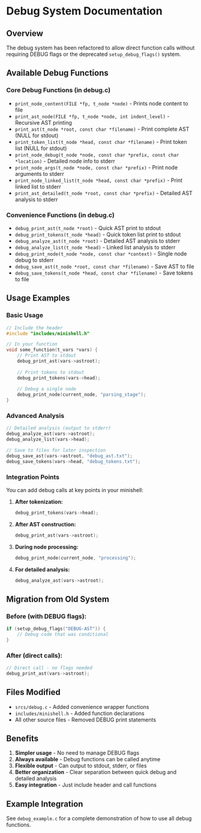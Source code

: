 # Debug System Documentation

## Overview
The debug system has been refactored to allow direct function calls without requiring DEBUG flags or the deprecated `setup_debug_flags()` system.

## Available Debug Functions

### Core Debug Functions (in debug.c)
- `print_node_content(FILE *fp, t_node *node)` - Prints node content to file
- `print_ast_node(FILE *fp, t_node *node, int indent_level)` - Recursive AST printing
- `print_ast(t_node *root, const char *filename)` - Print complete AST (NULL for stdout)
- `print_token_list(t_node *head, const char *filename)` - Print token list (NULL for stdout)
- `print_node_debug(t_node *node, const char *prefix, const char *location)` - Detailed node info to stderr
- `print_node_args(t_node *node, const char *prefix)` - Print node arguments to stderr
- `print_node_linked_list(t_node *head, const char *prefix)` - Print linked list to stderr
- `print_ast_detailed(t_node *root, const char *prefix)` - Detailed AST analysis to stderr

### Convenience Functions (in debug.c)
- `debug_print_ast(t_node *root)` - Quick AST print to stdout
- `debug_print_tokens(t_node *head)` - Quick token list print to stdout
- `debug_analyze_ast(t_node *root)` - Detailed AST analysis to stderr
- `debug_analyze_list(t_node *head)` - Linked list analysis to stderr
- `debug_print_node(t_node *node, const char *context)` - Single node debug to stderr
- `debug_save_ast(t_node *root, const char *filename)` - Save AST to file
- `debug_save_tokens(t_node *head, const char *filename)` - Save tokens to file

## Usage Examples

### Basic Usage
```c
// Include the header
#include "includes/minishell.h"

// In your function
void some_function(t_vars *vars) {
    // Print AST to stdout
    debug_print_ast(vars->astroot);
    
    // Print tokens to stdout  
    debug_print_tokens(vars->head);
    
    // Debug a single node
    debug_print_node(current_node, "parsing_stage");
}
```

### Advanced Analysis
```c
// Detailed analysis (output to stderr)
debug_analyze_ast(vars->astroot);
debug_analyze_list(vars->head);

// Save to files for later inspection
debug_save_ast(vars->astroot, "debug_ast.txt");
debug_save_tokens(vars->head, "debug_tokens.txt");
```

### Integration Points
You can add debug calls at key points in your minishell:

1. **After tokenization:**
   ```c
   debug_print_tokens(vars->head);
   ```

2. **After AST construction:**
   ```c
   debug_print_ast(vars->astroot);
   ```

3. **During node processing:**
   ```c
   debug_print_node(current_node, "processing");
   ```

4. **For detailed analysis:**
   ```c
   debug_analyze_ast(vars->astroot);
   ```

## Migration from Old System

### Before (with DEBUG flags):
```c
if (setup_debug_flags("DEBUG-AST")) {
    // Debug code that was conditional
}
```

### After (direct calls):
```c
// Direct call - no flags needed
debug_print_ast(vars->astroot);
```

## Files Modified
- `srcs/debug.c` - Added convenience wrapper functions
- `includes/minishell.h` - Added function declarations
- All other source files - Removed DEBUG print statements

## Benefits
1. **Simpler usage** - No need to manage DEBUG flags
2. **Always available** - Debug functions can be called anytime
3. **Flexible output** - Can output to stdout, stderr, or files
4. **Better organization** - Clear separation between quick debug and detailed analysis
5. **Easy integration** - Just include header and call functions

## Example Integration
See `debug_example.c` for a complete demonstration of how to use all debug functions.
